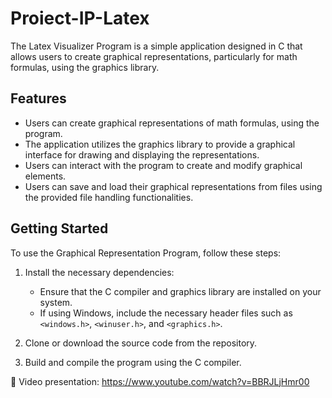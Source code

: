 # Proiect-IP-Latex

The Latex Visualizer Program is a simple application designed in C that allows users to create graphical representations, particularly for math formulas, using the graphics library.

## Features

- Users can create graphical representations of math formulas, using the program.
- The application utilizes the graphics library to provide a graphical interface for drawing and displaying the representations.
- Users can interact with the program to create and modify graphical elements.
- Users can save and load their graphical representations from files using the provided file handling functionalities.

## Getting Started

To use the Graphical Representation Program, follow these steps:

1. Install the necessary dependencies:
   - Ensure that the C compiler and graphics library are installed on your system.
   - If using Windows, include the necessary header files such as `<windows.h>`, `<winuser.h>`, and `<graphics.h>`.

2. Clone or download the source code from the repository.

3. Build and compile the program using the C compiler.


🚀 Video presentation: https://www.youtube.com/watch?v=BBRJLjHmr00
